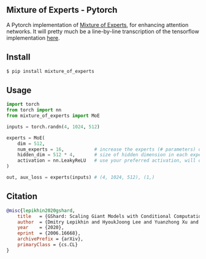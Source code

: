 ## Mixture of Experts - Pytorch

A Pytorch implementation of <a href="https://arxiv.org/abs/2006.16668">Mixture of Experts</a>, for enhancing attention networks. It will pretty much be a line-by-line transcription of the tensorflow implementation <a href="https://github.com/tensorflow/tensor2tensor/blob/master/tensor2tensor/models/research/moe.py">here</a>.

## Install

```bash
$ pip install mixture_of_experts
```

## Usage

```python
import torch
from torch import nn
from mixture_of_experts import MoE

inputs = torch.randn(4, 1024, 512)

experts = MoE(
    dim = 512,
    num_experts = 16,           # increase the experts (# parameters) of your model without increasing computation
    hidden_dim = 512 * 4,       # size of hidden dimension in each expert, defaults to 4 * dimension
    activation = nn.LeakyReLU   # use your preferred activation, will default to ReLU
)

out, aux_loss = experts(inputs) # (4, 1024, 512), (1,)
```

## Citation

```bibtex
@misc{lepikhin2020gshard,
    title   = {GShard: Scaling Giant Models with Conditional Computation and Automatic Sharding},
    author  = {Dmitry Lepikhin and HyoukJoong Lee and Yuanzhong Xu and Dehao Chen and Orhan Firat and Yanping Huang and Maxim Krikun and Noam Shazeer and Zhifeng Chen},
    year    = {2020},
    eprint  = {2006.16668},
    archivePrefix = {arXiv},
    primaryClass = {cs.CL}
}
```
